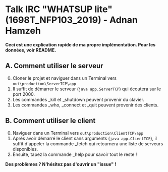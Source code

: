 # Talk IRC "WHATSUP lite" (1698T_NFP103_2019) - Adnan Hamzeh

**Ceci est une explication rapide de ma propre implémentation. Pour les données, voir README.**  



## A. Comment utiliser le serveur
0. Cloner le projet et naviguer dans un Terminal vers `out\production\ServerTCP\app`  
1. Il suffit de démarrer le serveur (`java app.ServerTCP`) qui écoutera sur le port 2000.  
2. Les commandes \_kill et \_shutdown peuvent provenir du clavier.  
3. Les commandes \_who, \_connect et \_quit peuvent provenir des clients.

## B. Comment utiliser le client
0. Naviguer dans un Terminal vers `out\production\ClientTCP\app`  
1. Après avoir démarré le client sans arguments (`java app.ClientTCP`), il suffit d'appeler la commande \_fetch qui retournera une liste de serveurs disponibles.
2. Ensuite, tapez la commande \_help pour savoir tout le reste !

**Des problèmes  ? N'hésitez pas d'ouvrir un "issue" !**
